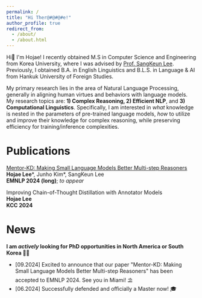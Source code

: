 ```yaml
---
permalink: /
title: "Hi Ther@#@#@#e!"
author_profile: true
redirect_from: 
  - /about/
  - /about.html
---
```


Hi👋 I'm Hojae! I recently obtained M.S in Computer Science and Engineering from Korea University, where I was advised by [Prof. SangKeun Lee](http://dilab.korea.ac.kr/?page_id=658).  Previously, I obtained B.A. in English Linguistics and B.L.S. in Language & AI from Hankuk University of Foreign Studies.

My primary research lies in the area of Natural Language Processing, generally in aligning human virtues and behaviors with language models. My research topics are: **1) Complex Reasoning, 2) Efficient NLP**, and **3) Computational Linguistics**. Specifically, I am interested in *what* knowledge is nested in the parameters of pre-trained language models, *how* to utilize and improve their knowledge for complex reasoning, while preserving efficiency for training/inference complexities.



Publications
======
[Mentor-KD: Making Small Language Models Better Multi-step Reasoners](https://drive.google.com/file/d/1sVk8waYMglwtGbkJ_rNU1NxTiUzw_rkB/view?usp=sharing) \
**Hojae Lee***, Junho Kim*, SangKeun Lee \
**EMNLP 2024 (long)**; _to appear_

Improving Chain-of-Thought Distillation with Annotator Models \
**Hojae Lee** \
**KCC 2024**


News
======
 **I am _actively_ looking for PhD opportunities in North America or South Korea 🧑‍🎓**
- [09.2024] Excited to announce that our paper "Mentor-KD: Making Small Language Models Better Multi-step Reasoners" has been accepted to EMNLP 2024. See you in Miami! ⛱️
- [06.2024] Successfully defended and officially a Master now! 🎓